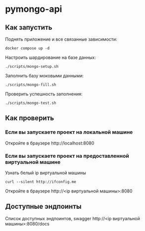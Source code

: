 # pymongo-api

## Как запустить

Поднять приложение и все связанные зависимости:
```shell
docker compose up -d
```

Настроить шардирование на базе данных:
```shell
./scripts/mongo-setup.sh
```

Заполнить базу моковыми данными:
```shell
./scripts/mongo-fill.sh
```

Проверить успешность заполнения:
```shell
./scripts/mongo-test.sh
```

## Как проверить

### Если вы запускаете проект на локальной машине

Откройте в браузере http://localhost:8080

### Если вы запускаете проект на предоставленной виртуальной машине

Узнать белый ip виртуальной машины

```shell
curl --silent http://ifconfig.me
```

Откройте в браузере http://<ip виртуальной машины>:8080

## Доступные эндпоинты

Список доступных эндпоинтов, swagger http://<ip виртуальной машины>:8080/docs